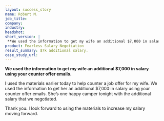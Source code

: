 ```yaml
---
layout: success_story
name: Robert M.
job_title: 
company: 
industry: 
headshot: 
short_version: |
 **We used the information to get my wife an additional $7,000 in salary using your counter offer emails.**
product: Fearless Salary Negotiation
result_summary: $7k additional salary.
case_study_url: 
---
```


**We used the information to get my wife an additional $7,000 in salary using your counter offer emails.**

I used the materials earlier today to help counter a job offer for my wife. We used the information to get her an additional $7,000 in salary using your counter offer emails. She’s one happy camper tonight with the additional salary that we negotiated.

Thank you. I look forward to using the materials to increase my salary moving forward.